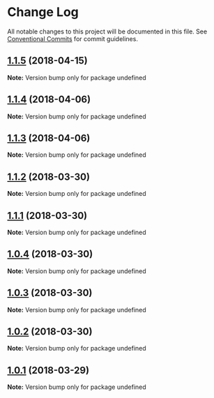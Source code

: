 # Change Log

All notable changes to this project will be documented in this file.
See [Conventional Commits](https://conventionalcommits.org) for commit guidelines.

<a name="1.1.5"></a>
## [1.1.5](https://github.com/soenkekluth/eslint-configs/compare/v1.1.4...v1.1.5) (2018-04-15)




**Note:** Version bump only for package undefined

<a name="1.1.4"></a>
## [1.1.4](https://github.com/soenkekluth/eslint-configs/compare/v1.1.3...v1.1.4) (2018-04-06)




**Note:** Version bump only for package undefined

<a name="1.1.3"></a>
## [1.1.3](https://github.com/soenkekluth/eslint-configs/compare/v1.1.2...v1.1.3) (2018-04-06)




**Note:** Version bump only for package undefined

<a name="1.1.2"></a>
## [1.1.2](https://github.com/soenkekluth/eslint-configs/compare/v1.1.1...v1.1.2) (2018-03-30)




**Note:** Version bump only for package undefined

<a name="1.1.1"></a>
## [1.1.1](https://github.com/soenkekluth/eslint-configs/compare/v1.1.0...v1.1.1) (2018-03-30)




**Note:** Version bump only for package undefined

<a name="1.0.4"></a>
## [1.0.4](https://github.com/soenkekluth/eslint-configs/compare/v1.0.3...v1.0.4) (2018-03-30)




**Note:** Version bump only for package undefined

<a name="1.0.3"></a>
## [1.0.3](https://github.com/soenkekluth/eslint-configs/compare/v1.0.2...v1.0.3) (2018-03-30)




**Note:** Version bump only for package undefined

<a name="1.0.2"></a>
## [1.0.2](https://github.com/soenkekluth/eslint-configs/compare/v1.0.1...v1.0.2) (2018-03-30)




**Note:** Version bump only for package undefined

<a name="1.0.1"></a>
## [1.0.1](https://github.com/soenkekluth/eslint-configs/compare/v1.0.0...v1.0.1) (2018-03-29)




**Note:** Version bump only for package undefined
